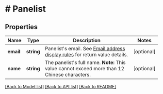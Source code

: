 # # Panelist

## Properties

Name | Type | Description | Notes
------------ | ------------- | ------------- | -------------
**email** | **string** | Panelist&#39;s email. See [Email address display rules](https://marketplace.zoom.us/docs/api-reference/using-zoom-apis#email-address) for return value details. | [optional]
**name** | **string** | The panelist&#39;s full name.  **Note:** This value cannot exceed more than 12 Chinese characters. | [optional]

[[Back to Model list]](../../README.md#models) [[Back to API list]](../../README.md#endpoints) [[Back to README]](../../README.md)
